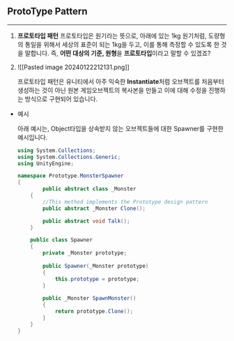 
## ProtoType Pattern

---

1. **프로토타입 패턴** 프로토타입은 원기라는 뜻으로, 아래에 있는 1kg 원기처럼, 도량형의 통일을 위해서 세상의 표준이 되는 1kg을 두고, 이를 통해 측정할 수 있도록 한 것을 말합니다. 즉, **어떤 대상의 기준, 원형**을 **프로토타입**이라고 말할 수 있겠죠?
2. 
    ![[Pasted image 20240122212131.png]]

    프로토타입 패턴은 유니티에서 아주 익숙한 **Instantiate**처럼 오브젝트를 처음부터 생성하는 것이 아닌 원본 게임오브젝트의 복사본을 만들고 이에 대해 수정을 진행하는 방식으로 구현되어 있습니다.
    

- 예시
    
    아래 예시는, Object타입을 상속받지 않는 오브젝트들에 대한 Spawner를 구현한 예시입니다.
    
    ```csharp
    using System.Collections;
    using System.Collections.Generic;
    using UnityEngine;
    
    namespace Prototype.MonsterSpawner
    {
    		public abstract class _Monster
        {
            //This method implements the Prototype design pattern
            public abstract _Monster Clone();
    
            public abstract void Talk();
        }
    
        public class Spawner
        {
            private _Monster prototype;
            
            public Spawner(_Monster prototype)
            {
                this.prototype = prototype;
            }
            
            public _Monster SpawnMonster()
            {
                return prototype.Clone();
            }
        }
    }
    ```
    

